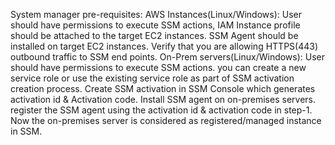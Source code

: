 System manager pre-requisites:
AWS Instances(Linux/Windows):
User should have permissions to execute SSM actions, IAM Instance profile should be attached to the target EC2 instances.
SSM Agent should be installed on target EC2 instances.
Verify that you are allowing HTTPS(443) outbound traffic to SSM end points.
On-Prem servers(Linux/Windows):
User should have permissions to execute SSM actions. you can create a new service role or use the existing service role as part of SSM activation creation process.
Create SSM activation in SSM Console which generates activation id & Activation code.
Install SSM agent on on-premises servers.
register the SSM agent using the activation id & activation code in step-1. Now the on-premises server is considered as registered/managed instance in SSM.
